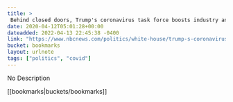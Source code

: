 ```yaml
---
title: > 
 Behind closed doors, Trump's coronavirus task force boosts industry and sows confusion
date: 2020-04-12T05:01:28+00:00
dateadded: 2022-04-13 22:45:38 -0400
link: "https://www.nbcnews.com/politics/white-house/trump-s-coronavirus-task-force-amassed-power-it-boosted-industry-n1180786"
bucket: bookmarks
layout: urlnote
tags: ["politics", "covid"]
--- 
```

No Description
 <!-- end excerpt --> 
<div class='bucket'>[[bookmarks|buckets/bookmarks]]</div> 
